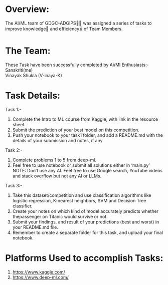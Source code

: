 # Overview:
The AI/ML team of GDGC-ADGIPS🧑‍💻 was assigned a series of tasks to improve knowledge📖 and efficiency⏳ of Team Members.

# The Team:
These Task have been successfully completed by Ai/Ml Enthusiasts:-<br>
Sanskriti(me)<br>
Vinayak Shukla (V-inaya-K)<br>

# Task Details:
Task 1:-

1. Complete the Intro to ML course from Kaggle, with link in the resource sheet.<br>
2. Submit the prediction of your best model on this competition.<br>
3. Push your notebook to your task1 folder, and add a README.md with the
details of your submission and notes, if any.

Task 2:-

1. Complete problems 1 to 5 from deep-ml.<br>
2. Feel free to use notebook or submit all solutions either in ‘main.py’<br>
NOTE: Don’t use any AI. Feel free to use Google search, YouTube videos
and stack overflow but not any AI or LLMs.

Task 3:-

1. Take this dataset/competition and use classification algorithms like logistic regression, K-nearest neighbors, SVM and Decision Tree classifier.<br>
2. Create your notes on which kind of model accurately predicts whether thepassenger on Titanic would survive or not.<br>
3. Submit your findings, and result of your predictions (best and worst) in your README.md file.<br>
4. Remember to create a separate folder for this task, and upload your final notebook.

# Platforms Used to accomplish Tasks:

1. https://www.kaggle.com/<br>
2. https://www.deep-ml.com/

